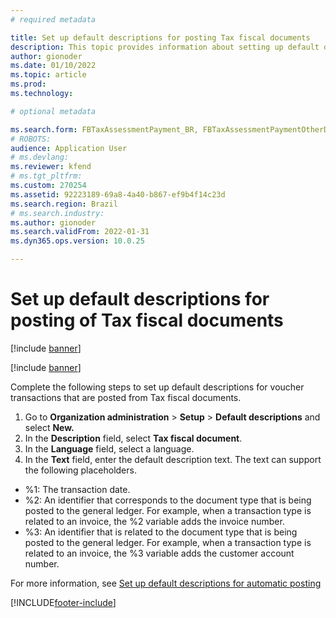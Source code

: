 ```yaml
---
# required metadata

title: Set up default descriptions for posting Tax fiscal documents
description: This topic provides information about setting up default descriptions for voucher transactions that are posted from tax fiscal documents.
author: gionoder
ms.date: 01/10/2022
ms.topic: article
ms.prod: 
ms.technology: 

# optional metadata

ms.search.form: FBTaxAssessmentPayment_BR, FBTaxAssessmentPaymentOtherDebits_BR
# ROBOTS: 
audience: Application User
# ms.devlang: 
ms.reviewer: kfend
# ms.tgt_pltfrm: 
ms.custom: 270254
ms.assetid: 92223189-69a8-4a40-b867-ef9b4f14c23d
ms.search.region: Brazil
# ms.search.industry: 
ms.author: gionoder
ms.search.validFrom: 2022-01-31
ms.dyn365.ops.version: 10.0.25

---
```


# Set up default descriptions for posting of Tax fiscal documents

[!include [banner](../includes/banner.md)]

[!include [banner](../includes/preview-banner.md)]

Complete the following steps to set up default descriptions for voucher transactions that are posted from Tax fiscal documents.

1. Go to **Organization administration** > **Setup** > **Default descriptions** and select **New.**
2. In the **Description** field, select **Tax fiscal document**.
4. In the **Language** field, select a language.
5. In the **Text** field, enter the default description text. The text can support the following placeholders.

  - %1: The transaction date.
  - %2: An identifier that corresponds to the document type that is being posted to the general ledger. For example, when a transaction type is related to an invoice, the %2 variable adds the invoice number.
  - %3: An identifier that is related to the document type that is being posted to the general ledger. For example, when a transaction type is related to an invoice, the %3 variable adds the customer account number.

For more information, see [Set up default descriptions for automatic posting](../general-ledger/set-up-default-descriptions-for-automatic-posting.ms#set-up-default-descriptions)

[!INCLUDE[footer-include](../../includes/footer-banner.md)]

